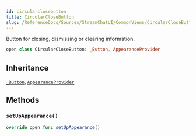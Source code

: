 ```yaml
---
id: circularclosebutton 
title: CircularCloseButton
slug: /ReferenceDocs/Sources/StreamChatUI/CommonViews/CircularCloseButton/circularclosebutton
---
```


Button for closing, dismissing or clearing information.

``` swift
open class CircularCloseButton: _Button, AppearanceProvider 
```

## Inheritance

[`_Button`](../_Button), [`AppearanceProvider`](../../Utils/AppearanceProvider)

## Methods

### `setUpAppearance()`

``` swift
override open func setUpAppearance() 
```
